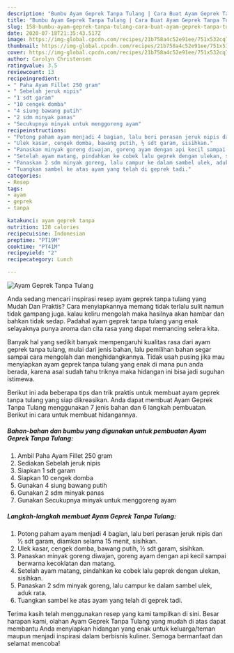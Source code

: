 ```yaml
---
description: "Bumbu Ayam Geprek Tanpa Tulang | Cara Buat Ayam Geprek Tanpa Tulang Yang Enak Dan Mudah"
title: "Bumbu Ayam Geprek Tanpa Tulang | Cara Buat Ayam Geprek Tanpa Tulang Yang Enak Dan Mudah"
slug: 158-bumbu-ayam-geprek-tanpa-tulang-cara-buat-ayam-geprek-tanpa-tulang-yang-enak-dan-mudah
date: 2020-07-18T21:35:43.517Z
image: https://img-global.cpcdn.com/recipes/21b758a4c52e91ee/751x532cq70/ayam-geprek-tanpa-tulang-foto-resep-utama.jpg
thumbnail: https://img-global.cpcdn.com/recipes/21b758a4c52e91ee/751x532cq70/ayam-geprek-tanpa-tulang-foto-resep-utama.jpg
cover: https://img-global.cpcdn.com/recipes/21b758a4c52e91ee/751x532cq70/ayam-geprek-tanpa-tulang-foto-resep-utama.jpg
author: Carolyn Christensen
ratingvalue: 3.5
reviewcount: 13
recipeingredient:
- " Paha Ayam Fillet 250 gram"
- " Sebelah jeruk nipis"
- "1 sdt garam"
- "10 cengek domba"
- "4 siung bawang putih"
- "2 sdm minyak panas"
- "Secukupnya minyak untuk menggoreng ayam"
recipeinstructions:
- "Potong paham ayam menjadi 4 bagian, lalu beri perasan jeruk nipis dan ½ sdt garam, diamkan selama 15 menit, sisihkan."
- "Ulek kasar, cengek domba, bawang putih, ½ sdt garam, sisihkan."
- "Panaskan minyak goreng diwajan, goreng ayam dengan api kecil sampai berwarna kecoklatan dan matang."
- "Setelah ayam matang, pindahkan ke cobek lalu geprek dengan ulekan, sisihkan."
- "Panaskan 2 sdm minyak goreng, lalu campur ke dalam sambel ulek, aduk rata."
- "Tuangkan sambel ke atas ayam yang telah di geprek tadi."
categories:
- Resep
tags:
- ayam
- geprek
- tanpa

katakunci: ayam geprek tanpa 
nutrition: 128 calories
recipecuisine: Indonesian
preptime: "PT19M"
cooktime: "PT41M"
recipeyield: "2"
recipecategory: Lunch

---
```



![Ayam Geprek Tanpa Tulang](https://img-global.cpcdn.com/recipes/21b758a4c52e91ee/751x532cq70/ayam-geprek-tanpa-tulang-foto-resep-utama.jpg)

Anda sedang mencari inspirasi resep ayam geprek tanpa tulang yang Mudah Dan Praktis? Cara menyiapkannya memang tidak terlalu sulit namun tidak gampang juga. kalau keliru mengolah maka hasilnya akan hambar dan bahkan tidak sedap. Padahal ayam geprek tanpa tulang yang enak selayaknya punya aroma dan cita rasa yang dapat memancing selera kita.



Banyak hal yang sedikit banyak mempengaruhi kualitas rasa dari ayam geprek tanpa tulang, mulai dari jenis bahan, lalu pemilihan bahan segar sampai cara mengolah dan menghidangkannya. Tidak usah pusing jika mau menyiapkan ayam geprek tanpa tulang yang enak di mana pun anda berada, karena asal sudah tahu triknya maka hidangan ini bisa jadi suguhan istimewa.


Berikut ini ada beberapa tips dan trik praktis untuk membuat ayam geprek tanpa tulang yang siap dikreasikan. Anda dapat membuat Ayam Geprek Tanpa Tulang menggunakan 7 jenis bahan dan 6 langkah pembuatan. Berikut ini cara untuk membuat hidangannya.

<!--inarticleads1-->

##### Bahan-bahan dan bumbu yang digunakan untuk pembuatan Ayam Geprek Tanpa Tulang:

1. Ambil  Paha Ayam Fillet 250 gram
1. Sediakan  Sebelah jeruk nipis
1. Siapkan 1 sdt garam
1. Siapkan 10 cengek domba
1. Gunakan 4 siung bawang putih
1. Gunakan 2 sdm minyak panas
1. Gunakan Secukupnya minyak untuk menggoreng ayam




<!--inarticleads2-->

##### Langkah-langkah membuat Ayam Geprek Tanpa Tulang:

1. Potong paham ayam menjadi 4 bagian, lalu beri perasan jeruk nipis dan ½ sdt garam, diamkan selama 15 menit, sisihkan.
1. Ulek kasar, cengek domba, bawang putih, ½ sdt garam, sisihkan.
1. Panaskan minyak goreng diwajan, goreng ayam dengan api kecil sampai berwarna kecoklatan dan matang.
1. Setelah ayam matang, pindahkan ke cobek lalu geprek dengan ulekan, sisihkan.
1. Panaskan 2 sdm minyak goreng, lalu campur ke dalam sambel ulek, aduk rata.
1. Tuangkan sambel ke atas ayam yang telah di geprek tadi.




Terima kasih telah menggunakan resep yang kami tampilkan di sini. Besar harapan kami, olahan Ayam Geprek Tanpa Tulang yang mudah di atas dapat membantu Anda menyiapkan hidangan yang enak untuk keluarga/teman maupun menjadi inspirasi dalam berbisnis kuliner. Semoga bermanfaat dan selamat mencoba!
